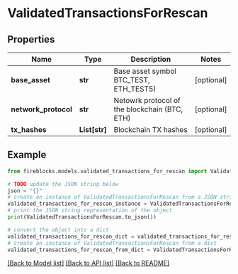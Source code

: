 # ValidatedTransactionsForRescan


## Properties

Name | Type | Description | Notes
------------ | ------------- | ------------- | -------------
**base_asset** | **str** | Base asset symbol BTC_TEST, ETH_TEST5) | [optional] 
**network_protocol** | **str** | Netowrk protocol of the blockchain (BTC, ETH) | [optional] 
**tx_hashes** | **List[str]** | Blockchain TX hashes | [optional] 

## Example

```python
from fireblocks.models.validated_transactions_for_rescan import ValidatedTransactionsForRescan

# TODO update the JSON string below
json = "{}"
# create an instance of ValidatedTransactionsForRescan from a JSON string
validated_transactions_for_rescan_instance = ValidatedTransactionsForRescan.from_json(json)
# print the JSON string representation of the object
print(ValidatedTransactionsForRescan.to_json())

# convert the object into a dict
validated_transactions_for_rescan_dict = validated_transactions_for_rescan_instance.to_dict()
# create an instance of ValidatedTransactionsForRescan from a dict
validated_transactions_for_rescan_from_dict = ValidatedTransactionsForRescan.from_dict(validated_transactions_for_rescan_dict)
```
[[Back to Model list]](../README.md#documentation-for-models) [[Back to API list]](../README.md#documentation-for-api-endpoints) [[Back to README]](../README.md)


